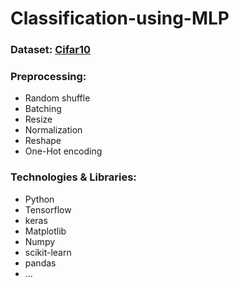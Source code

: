 # Classification-using-MLP
### Dataset: [Cifar10](https://www.cs.toronto.edu/~kriz/cifar-10-python.tar.gz)
### Preprocessing:
- Random shuffle
- Batching
- Resize
- Normalization
- Reshape
- One-Hot encoding
### Technologies & Libraries:
- Python
- Tensorflow
- keras
- Matplotlib
- Numpy
- scikit-learn
- pandas
- ...
